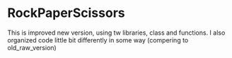 # RockPaperScissors
This is improved new version, using tw libraries, class and functions. 
I also organized code little bit differently in some way (compering to old_raw_version)
